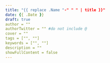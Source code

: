 ```yaml
---
title: "{{ replace .Name "-" " " | title }}"
date: {{ .Date }}
draft: true
author = ""
authorTwitter = "" #do not include @
cover = ""
tags = ["", ""]
keywords = ["", ""]
description = ""
showFullContent = false
---
```

